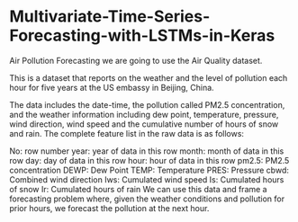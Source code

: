 # Multivariate-Time-Series-Forecasting-with-LSTMs-in-Keras

Air Pollution Forecasting
we are going to use the Air Quality dataset.

This is a dataset that reports on the weather and the level of pollution each hour for five years at the US embassy in Beijing, China.

The data includes the date-time, the pollution called PM2.5 concentration, and the weather information including dew point, temperature, pressure, wind direction, wind speed and the cumulative number of hours of snow and rain. The complete feature list in the raw data is as follows:

No: row number year: year of data in this row month: month of data in this row day: day of data in this row hour: hour of data in this row pm2.5: PM2.5 concentration DEWP: Dew Point TEMP: Temperature PRES: Pressure cbwd: Combined wind direction Iws: Cumulated wind speed Is: Cumulated hours of snow Ir: Cumulated hours of rain We can use this data and frame a forecasting problem where, given the weather conditions and pollution for prior hours, we forecast the pollution at the next hour.
